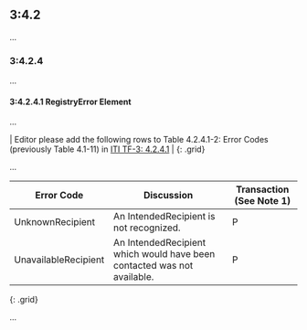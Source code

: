 
## 3:4.2
...
### 3:4.2.4
...
#### 3:4.2.4.1 RegistryError Element

...

| Editor please add the following rows to Table 4.2.4.1-2: Error Codes (previously Table 4.1-11) in [ITI TF-3: 4.2.4.1](https://profiles.ihe.net/ITI/TF/Volume3/ch-4.2.html#4.2.4.1) |
{: .grid}

...

| Error Code | Discussion | Transaction (See Note 1) |
|------------|------------|--------------------------|
| UnknownRecipient | An IntendedRecipient is not recognized. | P |
| UnavailableRecipient | An IntendedRecipient which would have been contacted was not available. | P |
{: .grid}

...
